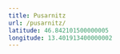 ```yaml
---
title: Pusarnitz
url: /pusarnitz/
latitude: 46.842101500000005
longitude: 13.401913400000002
---
```

